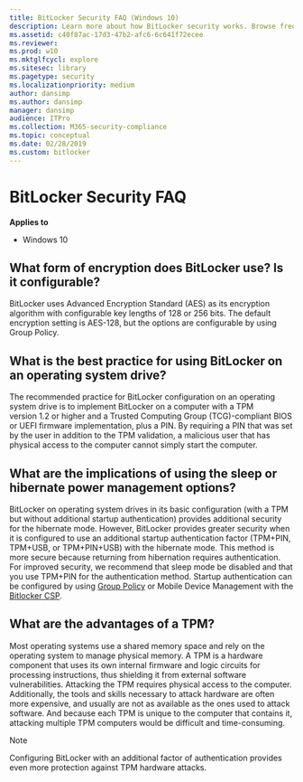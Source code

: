 ```yaml
---
title: BitLocker Security FAQ (Windows 10)
description: Learn more about how BitLocker security works. Browse frequently asked questions, such as, "What form of encryption does BitLocker use?"
ms.assetid: c40f87ac-17d3-47b2-afc6-6c641f72ecee
ms.reviewer: 
ms.prod: w10
ms.mktglfcycl: explore
ms.sitesec: library
ms.pagetype: security
ms.localizationpriority: medium
author: dansimp
ms.author: dansimp
manager: dansimp
audience: ITPro
ms.collection: M365-security-compliance
ms.topic: conceptual
ms.date: 02/28/2019
ms.custom: bitlocker
---
```


# BitLocker Security FAQ

**Applies to**
-   Windows 10


## What form of encryption does BitLocker use? Is it configurable?

BitLocker uses Advanced Encryption Standard (AES) as its encryption algorithm with configurable key lengths of 128 or 256 bits. The default encryption setting is AES-128, but the options are configurable by using Group Policy.

## What is the best practice for using BitLocker on an operating system drive?

The recommended practice for BitLocker configuration on an operating system drive is to implement BitLocker on a computer with a TPM version 1.2 or higher and a Trusted Computing Group (TCG)-compliant BIOS or UEFI firmware implementation, plus a PIN. By requiring a PIN that was set by the user in addition to the TPM validation, a malicious user that has physical access to the computer cannot simply start the computer.

## What are the implications of using the sleep or hibernate power management options?

BitLocker on operating system drives in its basic configuration (with a TPM but without additional startup authentication) provides additional security for the hibernate mode. However, BitLocker provides greater security when it is configured to use an additional startup authentication factor (TPM+PIN, TPM+USB, or TPM+PIN+USB) with the hibernate mode. This method is more secure because returning from hibernation requires authentication. For improved security, we recommend that sleep mode be disabled and that you use TPM+PIN for the authentication method. Startup authentication can be configured by using [Group Policy](https://docs.microsoft.com/windows/security/information-protection/bitlocker/bitlocker-group-policy-settings#a-href-idbkmk-unlockpol1arequire-additional-authentication-at-startup) or Mobile Device Management with the [Bitlocker CSP](https://docs.microsoft.com/windows/client-management/mdm/bitlocker-csp). 

## What are the advantages of a TPM?

Most operating systems use a shared memory space and rely on the operating system to manage physical memory. A TPM is a hardware component that uses its own internal firmware and logic circuits for processing instructions, thus shielding it from external software vulnerabilities. Attacking the TPM requires physical access to the computer. Additionally, the tools and skills necessary to attack hardware are often more expensive, and usually are not as available as the ones used to attack software. And because each TPM is unique to the computer that contains it, attacking multiple TPM computers would be difficult and time-consuming.

> [!NOTE]
> Configuring BitLocker with an additional factor of authentication provides even more protection against TPM hardware attacks.
 
